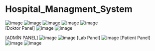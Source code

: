 # Hospital_Managment_System
![image](https://user-images.githubusercontent.com/109898238/213644173-a70e42f7-9c10-4afd-8d88-64f131045e71.png)
![image](https://user-images.githubusercontent.com/109898238/213644195-5eecad17-0a7d-48c2-87a7-d7a70a7287c7.png)
![image](https://user-images.githubusercontent.com/109898238/213644312-73e72531-6a26-4161-a710-6ae72f455598.png)
![image](https://user-images.githubusercontent.com/109898238/213644329-2f6be43d-6ff2-40f3-838c-2c781e725315.png)
![image](https://user-images.githubusercontent.com/109898238/213644347-08a5fba9-e2c6-418f-aa65-e37375e21c55.png)
<br/>
[Doktor Panel]
![image](https://user-images.githubusercontent.com/109898238/213644616-891c56ae-2c78-4afe-8d3b-308c8acef13e.png)
![image](https://user-images.githubusercontent.com/109898238/213644728-715f0443-e52a-47a1-94a4-270967491083.png)

[ADMİN PANEL]
![image](https://user-images.githubusercontent.com/109898238/213644600-c9fe657b-6410-43c4-8ccb-f092183a6ff5.png)
![image](https://user-images.githubusercontent.com/109898238/213644700-125b8045-e271-4873-a5e6-06d2ff42563b.png)
[Lab Panel]
![image](https://user-images.githubusercontent.com/109898238/213644776-5118864e-09b1-42c8-af05-e644a3713963.png)
[Patient Panel]
![image](https://user-images.githubusercontent.com/109898238/213644829-d0ead4f4-36d7-4ba0-afd8-61673410225f.png)
![image](https://user-images.githubusercontent.com/109898238/213644844-84c30703-0bad-46e3-8b4a-bb156ca402cf.png)

